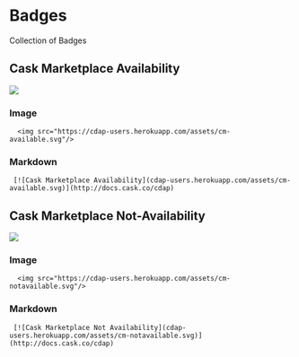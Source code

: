 # Badges

Collection of Badges

## Cask Marketplace Availability

<img src="https://cdap-users.herokuapp.com/assets/cm-available.svg"/>

### Image

```
  <img src="https://cdap-users.herokuapp.com/assets/cm-available.svg"/>
```

### Markdown

```
 [![Cask Marketplace Availability](cdap-users.herokuapp.com/assets/cm-available.svg)](http://docs.cask.co/cdap) 
```

## Cask Marketplace Not-Availability

<img src="https://cdap-users.herokuapp.com/assets/cm-notavailable.svg"/>

### Image

```
  <img src="https://cdap-users.herokuapp.com/assets/cm-notavailable.svg"/>
```

### Markdown

```
 [![Cask Marketplace Not Availability](cdap-users.herokuapp.com/assets/cm-notavailable.svg)](http://docs.cask.co/cdap) 
```
